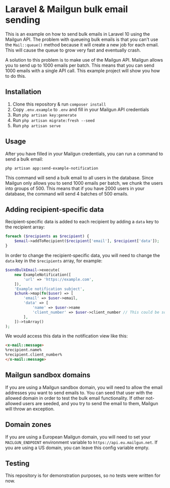 # Laravel & Mailgun bulk email sending

This is an example on how to send bulk emails in Laravel 10 using the Mailgun API. The problem with queueing bulk emails is
that you can't use the `Mail::queue()` method because it will create a new job for each email. This will cause the queue
to grow very fast and eventually crash.

A solution to this problem is to make use of the Mailgun API. Mailgun allows you to send up to 1000 emails per batch.
This means that you can send 1000 emails with a single API call. This example project will show you how to do this.

## Installation

1. Clone this repository & run `composer install`
2. Copy `.env.example` to `.env` and fill in your Mailgun API credentials
3. Run `php artisan key:generate`
4. Run `php artisan migrate:fresh --seed`
5. Run `php artisan serve`

## Usage

After you have filled in your Mailgun credentials, you can run a command to send a bulk email:

```
php artisan app:send-example-notification
```

This command will send a bulk email to all users in the database. Since Mailgun only allows you to send 1000 emails per
batch, we chunk the users into groups of 500. This means that if you have 2000 users in your database, the command will
send 4 batches of 500 emails.

## Adding recipient-specific data

Recipient-specific data is added to each recipient by adding a `data` key to the recipient array:

```php
foreach ($recipients as $recipient) {
    $email->addToRecipient($recipient['email'], $recipient['data']);
}
```

In order to change the recipient-specific data, you will need to change the `data` key in the `$recipients` array, for
example:

```php
$sendBulkEmail->execute(
    new ExampleNotification([
        'url' => 'https://example.com',
    ]),
    'Example notification subject',
    $chunk->map(fn($user) => [
        'email' => $user->email,
        'data' => [
            'name' => $user->name
            'client_number' => $user->client_number // This could be some extra data we add
        ],
    ])->toArray()
);
```

We would access this data in the notification view like this:

```html
<x-mail::message>
%recipient.name%
%recipient.client_number%
</x-mail::message>
```

## Mailgun sandbox domains

If you are using a Mailgun sandbox domain, you will need to allow the email addresses you want to send emails to. You
can
seed that user with the allowed domain in order to test the bulk email functionality. If other not-allowed users are
seeded,
and you try to send the email to them, Mailgun will throw an exception.

## Domain zones

If you are using a European Mailgun domain, you will need to set your `MAILGUN_ENDPOINT` environment variable to
`https://api.eu.mailgun.net`. If you are using a US domain, you can leave this config variable empty.

## Testing

This repository is for demonstration purposes, so no tests were written for now.

